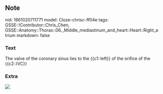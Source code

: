 ## Note
nid: 1661020711771
model: Cloze-chrisc-ff04e
tags: GSSE::!Contributor::Chris_Chen, GSSE::Anatomy::Thorax::06._Middle_mediastinum_and_heart::Heart::Right_atrium
markdown: false

### Text
<div class='toggle'>
  The valve of the coronary sinus lies to the {{c1::left}} of the
  orifice of the {{c2::IVC}}
</div>

### Extra
<img src="13427797_1230203717012625_2777689311334471882_n.jpg">
